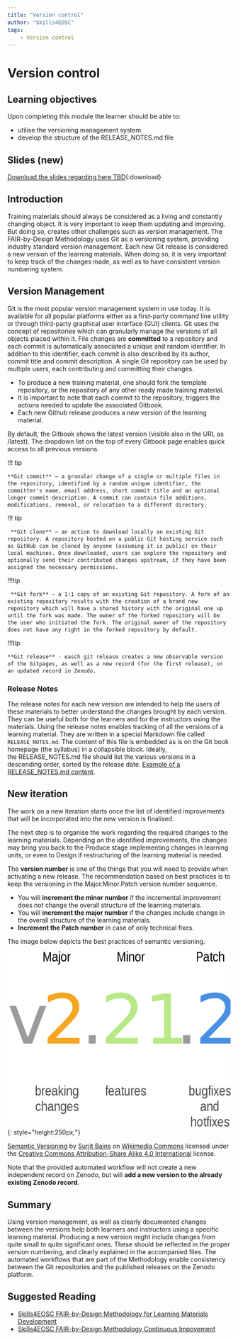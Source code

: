 ```yaml
---
title: "Version control"
author: "Skills4EOSC"
tags: 
    - Version control
---
```


# Version control 

## Learning objectives

Upon completing this module the learner should be able to:

- utilise the versioning management system
- develop the structure of the RELEASE_NOTES.md file


## Slides (new)

[Download the slides regarding  here TBD](https://github.com/FAIR-by-Design-Methodology/IDCC24workshop/raw/main/resources/02%20Skills4EOSC/Skills4EOSC-IDCCworkshop_FAIR-by-Design_Methodology.pptx){:download}


## Introduction

Training materials should always be considered as a living and constantly changing object. It is very important to keep them updating and improving. But doing so, creates other challenges such as version management. The FAIR-by-Design Methodology uses Git as a versioning system, providing industry standard version management. Each new Git release is considered a new version of the learning materials. When doing so, it is very important to keep track of the changes made, as well as to have consistent version numbering system. 

## Version Management

Git is the most popular version management system in use today. It is available for all popular platforms either as a first-party command line utility or through third-party graphical user interface (GUI) clients. Git uses the concept of repositories which can granularly manage the versions of all objects placed within it. File changes are **committed** to a repository and each commit is automatically associated a unique and random identifier. In addition to this identifier, each commit is also described by its author, commit title and commit description. A single Git repository can be used by multiple users, each contributing and committing their changes. 

- To produce a new training material, one should fork the template repository, or the repository of any other ready made training material. 
- It is important to note that each commit to the repository, triggers the actions needed to update the associated Gitbook. 
- Each new Github release produces a new version of the learning material.

By default, the Gitbook shows the latest version (visible also in the URL as /latest). The dropdown list on the top of every Gitbook page enables quick access to all previous versions. 

!!! tip 

    **Git commit** – a granular change of a single or multiple files in the repository, identified by a random unique identifier, the committer's name, email address, short commit title and an optional longer commit description. A commit can contain file additions, modifications, removal, or relocation to a different directory. 


!!! tip

	 **Git clone** – an action to download locally an existing Git repository. A repository hosted on a public Git hosting service such as GitHub can be cloned by anyone (assuming it is public) on their local machines. Once downloaded, users can explore the repository and optionally send their contributed changes upstream, if they have been assigned the necessary permissions.

!!!tip 

	 **Git fork** – a 1:1 copy of an existing Git repository. A fork of an existing repository results with the creation of a brand new repository which will have a shared history with the original one up until the fork was made. The owner of the forked repository will be the user who initiated the fork. The original owner of the repository does not have any right in the forked repository by default.

!!!tip

	**Git release** - easch git release creates a new observable version of the Gitpages, as well as a new record (for the first release), or an updated record in Zenodo. 


### Release Notes
The release notes for each new version are intended to help the users of these materials to better understand the changes brought by each version. They can be useful both for the learners and for the instructors using the materials. 
Using the release notes enables tracking of all the versions of a learning material. They are written in a special Markdown file called `RELEASE_NOTES.md`. The content of this file is embedded as is on the Git book homepage (the syllabus) in a collapsible block.
Ideally, the RELEASE_NOTES.md file should list the various versions in a descending order, sorted by the release date.
[Example of a RELEASE_NOTES.md content](https://fair-by-design-methodology.github.io/FAIR-by-Design_ToT/latest/). 

## New iteration

The work on a new iteration starts once the list of identified improvements that will be incorporated into the new version is finalised.

The next step is to organise the work regarding the required changes to the learning materials. Depending on the identified improvements, the changes may bring you back to the Produce stage implementing changes in learning units, or even to Design if restructuring of the learning material is needed.

The **version number** is one of the things that you will need to provide when activating a new release. The recommendation based on best practices is to keep the versioning in the Major.Minor.Patch version number sequence.

- You will **increment the minor number** if the incremental improvement does not change the overall structure of the learning materials.
- You will **increment the major number** if the changes include change in the overall structure of the learning materials.
- **Increment the Patch number** in case of only technical fixes. 

The image below depicts the best practices of semantic versioning.

![A simple diagram of Semantic Versioning](./attachments/Semantic-versioning.png){: style="height:250px;"}

[Semantic Versioning](https://commons.wikimedia.org/wiki/File:Semantic-versioning.svg) by [Surjit Bains](https://commons.wikimedia.org/w/index.php?title=User:SurjBains&action=edit&redlink=1) on [Wikimedia Commons](https://commons.wikimedia.org/) licensed under the [Creative Commons Attribution-Share Alike 4.0 International](https://creativecommons.org/licenses/by-sa/4.0/deed.en) license.

Note that the provided automated workflow will not create a new independent record on Zenodo, but will **add a new version to the already existing Zenodo record**. 


## Summary 

Using version management, as well as clearly documented changes between the versions help both learners and instructors using a specific learning material. Producing a new version might include changes from quite small to quite significant ones. These should be reflected in the proper version numbering, and clearly explained in the accompanied files. The automated workflows that are part of the Methodology enable consistency between the Git repositories and the published releases on the Zenodo platform. 

## Suggested Reading

- [Skills4EOSC FAIR-by-Design Methodology for Learning Materials Development](https://zenodo.org/records/8419242)
- [Skills4EOSC FAIR-by-Design Methodology Continuous Impovement](https://fair-by-design-methodology.github.io/FAIR-by-Design_ToT/latest/Stage%206%20–%20Verify/20-Continuous%20Improvement/20-CI/?h=major+version#new-iteration)



